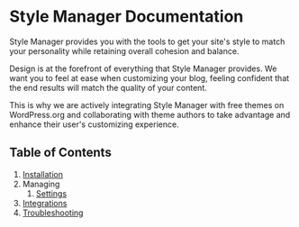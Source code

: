# Style Manager Documentation

Style Manager provides you with the tools to get your site's style to match your personality while retaining overall cohesion and balance.

Design is at the forefront of everything that Style Manager provides. We want you to feel at ease when customizing your blog, feeling confident that the end results will match the quality of your content.

This is why we are actively integrating Style Manager with free themes on WordPress.org and collaborating with theme authors to take advantage and enhance their user's customizing experience.

## Table of Contents

1. [Installation](installation.md)
1. Managing
	1. [Settings](settings.md)
1. [Integrations](integrations.md)
1. [Troubleshooting](troubleshooting.md)
